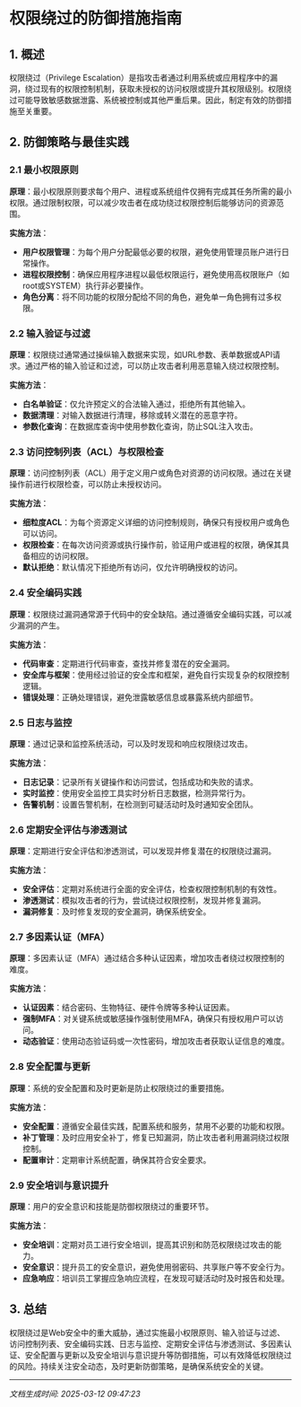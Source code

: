 # 权限绕过的防御措施指南

## 1. 概述

权限绕过（Privilege Escalation）是指攻击者通过利用系统或应用程序中的漏洞，绕过现有的权限控制机制，获取未授权的访问权限或提升其权限级别。权限绕过可能导致敏感数据泄露、系统被控制或其他严重后果。因此，制定有效的防御措施至关重要。

## 2. 防御策略与最佳实践

### 2.1 最小权限原则

**原理**：最小权限原则要求每个用户、进程或系统组件仅拥有完成其任务所需的最小权限。通过限制权限，可以减少攻击者在成功绕过权限控制后能够访问的资源范围。

**实施方法**：
- **用户权限管理**：为每个用户分配最低必要的权限，避免使用管理员账户进行日常操作。
- **进程权限控制**：确保应用程序进程以最低权限运行，避免使用高权限账户（如root或SYSTEM）执行非必要操作。
- **角色分离**：将不同功能的权限分配给不同的角色，避免单一角色拥有过多权限。

### 2.2 输入验证与过滤

**原理**：权限绕过通常通过操纵输入数据来实现，如URL参数、表单数据或API请求。通过严格的输入验证和过滤，可以防止攻击者利用恶意输入绕过权限控制。

**实施方法**：
- **白名单验证**：仅允许预定义的合法输入通过，拒绝所有其他输入。
- **数据清理**：对输入数据进行清理，移除或转义潜在的恶意字符。
- **参数化查询**：在数据库查询中使用参数化查询，防止SQL注入攻击。

### 2.3 访问控制列表（ACL）与权限检查

**原理**：访问控制列表（ACL）用于定义用户或角色对资源的访问权限。通过在关键操作前进行权限检查，可以防止未授权访问。

**实施方法**：
- **细粒度ACL**：为每个资源定义详细的访问控制规则，确保只有授权用户或角色可以访问。
- **权限检查**：在每次访问资源或执行操作前，验证用户或进程的权限，确保其具备相应的访问权限。
- **默认拒绝**：默认情况下拒绝所有访问，仅允许明确授权的访问。

### 2.4 安全编码实践

**原理**：权限绕过漏洞通常源于代码中的安全缺陷。通过遵循安全编码实践，可以减少漏洞的产生。

**实施方法**：
- **代码审查**：定期进行代码审查，查找并修复潜在的安全漏洞。
- **安全库与框架**：使用经过验证的安全库和框架，避免自行实现复杂的权限控制逻辑。
- **错误处理**：正确处理错误，避免泄露敏感信息或暴露系统内部细节。

### 2.5 日志与监控

**原理**：通过记录和监控系统活动，可以及时发现和响应权限绕过攻击。

**实施方法**：
- **日志记录**：记录所有关键操作和访问尝试，包括成功和失败的请求。
- **实时监控**：使用安全监控工具实时分析日志数据，检测异常行为。
- **告警机制**：设置告警机制，在检测到可疑活动时及时通知安全团队。

### 2.6 定期安全评估与渗透测试

**原理**：定期进行安全评估和渗透测试，可以发现并修复潜在的权限绕过漏洞。

**实施方法**：
- **安全评估**：定期对系统进行全面的安全评估，检查权限控制机制的有效性。
- **渗透测试**：模拟攻击者的行为，尝试绕过权限控制，发现并修复漏洞。
- **漏洞修复**：及时修复发现的安全漏洞，确保系统安全。

### 2.7 多因素认证（MFA）

**原理**：多因素认证（MFA）通过结合多种认证因素，增加攻击者绕过权限控制的难度。

**实施方法**：
- **认证因素**：结合密码、生物特征、硬件令牌等多种认证因素。
- **强制MFA**：对关键系统或敏感操作强制使用MFA，确保只有授权用户可以访问。
- **动态验证**：使用动态验证码或一次性密码，增加攻击者获取认证信息的难度。

### 2.8 安全配置与更新

**原理**：系统的安全配置和及时更新是防止权限绕过的重要措施。

**实施方法**：
- **安全配置**：遵循安全最佳实践，配置系统和服务，禁用不必要的功能和权限。
- **补丁管理**：及时应用安全补丁，修复已知漏洞，防止攻击者利用漏洞绕过权限控制。
- **配置审计**：定期审计系统配置，确保其符合安全要求。

### 2.9 安全培训与意识提升

**原理**：用户的安全意识和技能是防御权限绕过的重要环节。

**实施方法**：
- **安全培训**：定期对员工进行安全培训，提高其识别和防范权限绕过攻击的能力。
- **安全意识**：提升员工的安全意识，避免使用弱密码、共享账户等不安全行为。
- **应急响应**：培训员工掌握应急响应流程，在发现可疑活动时及时报告和处理。

## 3. 总结

权限绕过是Web安全中的重大威胁，通过实施最小权限原则、输入验证与过滤、访问控制列表、安全编码实践、日志与监控、定期安全评估与渗透测试、多因素认证、安全配置与更新以及安全培训与意识提升等防御措施，可以有效降低权限绕过的风险。持续关注安全动态，及时更新防御策略，是确保系统安全的关键。

---

*文档生成时间: 2025-03-12 09:47:23*
